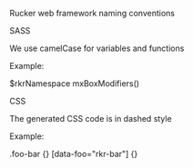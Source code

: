 Rucker web framework naming conventions

SASS

We use camelCase for variables and functions

Example:

$rkrNamespace
mxBoxModifiers()


CSS

The generated CSS code is in dashed style


Example:

.foo-bar {}
[data-foo="rkr-bar"] {}

